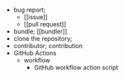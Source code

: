 - bug report;
    - [[issue]]
    - [[pull request]]
- bundle; [[bundler]]
- clone the repository;
- contributor; contribution
- GitHub Actions
    - workflow
        - GitHub workflow action script
